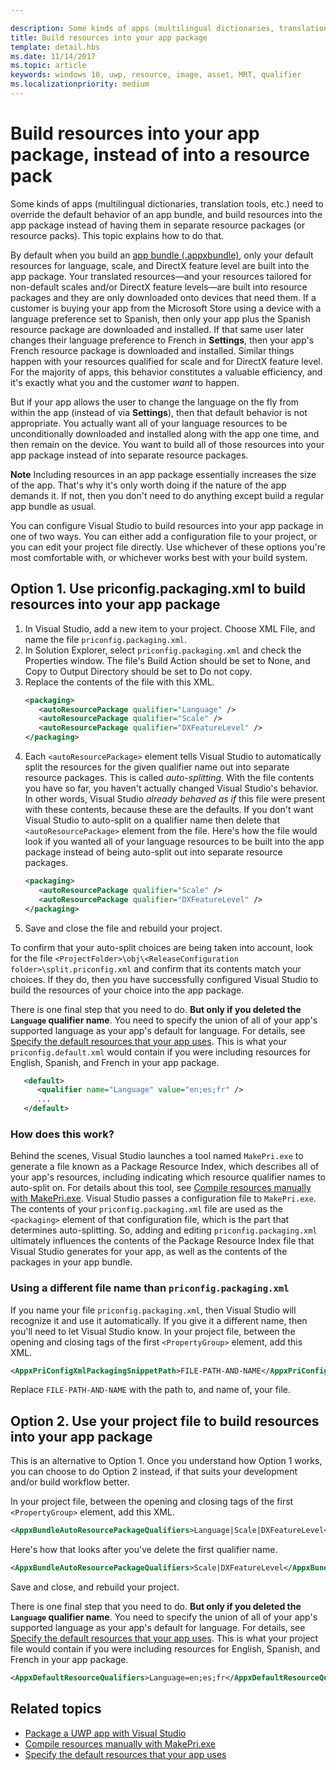 ```yaml
---

description: Some kinds of apps (multilingual dictionaries, translation tools, etc.) need to override the default behavior of an app bundle, and build resources into the app package instead of having them in separate resource packages. This topic explains how to do that.
title: Build resources into your app package
template: detail.hbs
ms.date: 11/14/2017
ms.topic: article
keywords: windows 10, uwp, resource, image, asset, MRT, qualifier
ms.localizationpriority: medium
---
```


# Build resources into your app package, instead of into a resource pack

Some kinds of apps (multilingual dictionaries, translation tools, etc.) need to override the default behavior of an app bundle, and build resources into the app package instead of having them in separate resource packages (or resource packs). This topic explains how to do that.

By default when you build an [app bundle (.appxbundle)](/windows/msix/package/packaging-uwp-apps), only your default resources for language, scale, and DirectX feature level are built into the app package. Your translated resources&mdash;and your resources tailored for non-default scales and/or DirectX feature levels&mdash;are built into resource packages and they are only downloaded onto devices that need them. If a customer is buying your app from the Microsoft Store using a device with a language preference set to Spanish, then only your app plus the Spanish resource package are downloaded and installed. If that same user later changes their language preference to French in **Settings**, then your app's French resource package is downloaded and installed. Similar things happen with your resources qualified for scale and for DirectX feature level. For the majority of apps, this behavior constitutes a valuable efficiency, and it's exactly what you and the customer *want* to happen.

But if your app allows the user to change the language on the fly from within the app (instead of via **Settings**), then that default behavior is not appropriate. You actually want all of your language resources to be unconditionally downloaded and installed along with the app one time, and then remain on the device. You want to build all of those resources into your app package instead of into separate resource packages.

**Note** Including resources in an app package essentially increases the size of the app. That's why it's only worth doing if the nature of the app demands it. If not, then you don't need to do anything except build a regular app bundle as usual.

You can configure Visual Studio to build resources into your app package in one of two ways. You can either add a configuration file to your project, or you can edit your project file directly. Use whichever of these options you're most comfortable with, or whichever works best with your build system.

## Option 1. Use priconfig.packaging.xml to build resources into your app package

1. In Visual Studio, add a new item to your project. Choose XML File, and name the file `priconfig.packaging.xml`.
2. In Solution Explorer, select `priconfig.packaging.xml` and check the Properties window. The file's Build Action should be set to None, and Copy to Output Directory should be set to Do not copy.
3. Replace the contents of the file with this XML.
   ```xml
   <packaging>
      <autoResourcePackage qualifier="Language" />
      <autoResourcePackage qualifier="Scale" />
      <autoResourcePackage qualifier="DXFeatureLevel" />
   </packaging>
   ```
4. Each `<autoResourcePackage>` element tells Visual Studio to automatically split the resources for the given qualifier name out into separate resource packages. This is called *auto-splitting*. With the file contents you have so far, you haven't actually changed Visual Studio's behavior. In other words, Visual Studio *already behaved as if* this file were present with these contents, because these are the defaults. If you don't want Visual Studio to auto-split on a qualifier name then delete that `<autoResourcePackage>` element from the file. Here's how the file would look if you wanted all of your language resources to be built into the app package instead of being auto-split out into separate resource packages.
   ```xml
   <packaging>
      <autoResourcePackage qualifier="Scale" />
      <autoResourcePackage qualifier="DXFeatureLevel" />
   </packaging>
   ```
5. Save and close the file and rebuild your project.

To confirm that your auto-split choices are being taken into account, look for the file `<ProjectFolder>\obj\<ReleaseConfiguration folder>\split.priconfig.xml` and confirm that its contents match your choices. If they do, then you have successfully configured Visual Studio to build the resources of your choice into the app package.

There is one final step that you need to do. **But only if you deleted the `Language` qualifier name**. You need to specify the union of all of your app's supported language as your app's default for language. For details, see [Specify the default resources that your app uses](specify-default-resources-installed.md). This is what your `priconfig.default.xml` would contain if you were including resources for English, Spanish, and French in your app package.

```xml
   <default>
      <qualifier name="Language" value="en;es;fr" />
      ...
   </default>
```

### How does this work?

Behind the scenes, Visual Studio launches a tool named `MakePri.exe` to generate a file known as a Package Resource Index, which describes all of your app's resources, including indicating which resource qualifier names to auto-split on. For details about this tool, see [Compile resources manually with MakePri.exe](compile-resources-manually-with-makepri.md). Visual Studio passes a configuration file to `MakePri.exe`. The contents of your `priconfig.packaging.xml` file are used as the `<packaging>` element of that configuration file, which is the part that determines auto-splitting. So, adding and editing `priconfig.packaging.xml` ultimately influences the contents of the Package Resource Index file that Visual Studio generates for your app, as well as the contents of the packages in your app bundle.

### Using a different file name than `priconfig.packaging.xml`

If you name your file `priconfig.packaging.xml`, then Visual Studio will recognize it and use it automatically. If you give it a different name, then you'll need to let Visual Studio know. In your project file, between the opening and closing tags of the first `<PropertyGroup>` element, add this XML.

```xml
<AppxPriConfigXmlPackagingSnippetPath>FILE-PATH-AND-NAME</AppxPriConfigXmlPackagingSnippetPath>
```

Replace `FILE-PATH-AND-NAME` with the path to, and name of, your file.

## Option 2. Use your project file to build resources into your app package

This is an alternative to Option 1. Once you understand how Option 1 works, you can choose to do Option 2 instead, if that suits your development and/or build workflow better.

In your project file, between the opening and closing tags of the first `<PropertyGroup>` element, add this XML.

```xml
<AppxBundleAutoResourcePackageQualifiers>Language|Scale|DXFeatureLevel</AppxBundleAutoResourcePackageQualifiers>
```

Here's how that looks after you've delete the first qualifier name.

```xml
<AppxBundleAutoResourcePackageQualifiers>Scale|DXFeatureLevel</AppxBundleAutoResourcePackageQualifiers>
```

Save and close, and rebuild your project.

There is one final step that you need to do. **But only if you deleted the `Language` qualifier name**. You need to specify the union of all of your app's supported language as your app's default for language. For details, see [Specify the default resources that your app uses](specify-default-resources-installed.md). This is what your project file would contain if you were including resources for English, Spanish, and French in your app package.

```xml
<AppxDefaultResourceQualifiers>Language=en;es;fr</AppxDefaultResourceQualifiers>
```

## Related topics

* [Package a UWP app with Visual Studio](/windows/msix/package/packaging-uwp-apps)
* [Compile resources manually with MakePri.exe](compile-resources-manually-with-makepri.md)
* [Specify the default resources that your app uses](specify-default-resources-installed.md)
